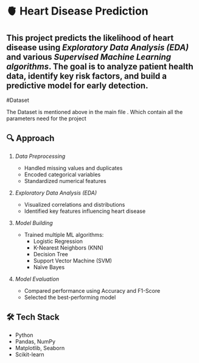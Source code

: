 # 🫀 Heart Disease Prediction
This project predicts the likelihood of heart disease using *Exploratory Data Analysis (EDA)* and various *Supervised Machine Learning algorithms*. The goal is to analyze patient health data, identify key risk factors, and build a predictive model for early detection.<br>
---
#Dataset<br>

The Dataset is mentioned above in the main file . Which contain all the parameters need for the project<br>
## 🔍 Approach
1. *Data Preprocessing*  
   - Handled missing values and duplicates  
   - Encoded categorical variables  
   - Standardized numerical features  

2. *Exploratory Data Analysis (EDA)*  
   - Visualized correlations and distributions  
   - Identified key features influencing heart disease  

3. *Model Building*  
   - Trained multiple ML algorithms:  
     - Logistic Regression  
     - K-Nearest Neighbors (KNN)  
     - Decision Tree  
     - Support Vector Machine (SVM)  
     - Naïve Bayes

4. *Model Evaluation*  
   - Compared performance using Accuracy and F1-Score  
   - Selected the best-performing model

## 🛠 Tech Stack
- Python  
- Pandas, NumPy  
- Matplotlib, Seaborn  
- Scikit-learn


